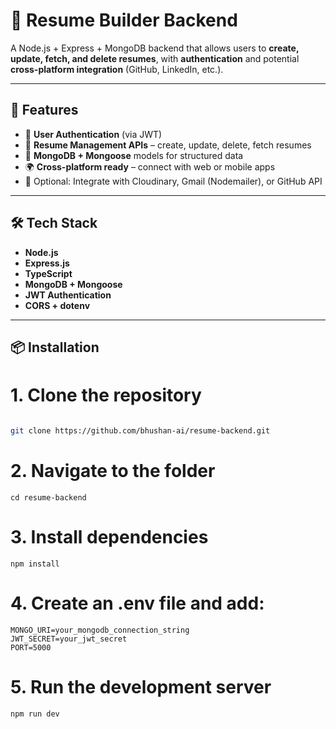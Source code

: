 # 🧠 Resume Builder Backend

A Node.js + Express + MongoDB backend that allows users to **create, update, fetch, and delete resumes**, with **authentication** and potential **cross-platform integration** (GitHub, LinkedIn, etc.).

---

## 🚀 Features

- 🔐 **User Authentication** (via JWT)
- 📄 **Resume Management APIs** – create, update, delete, fetch resumes
- 🧾 **MongoDB + Mongoose** models for structured data
- 🌍 **Cross-platform ready** – connect with web or mobile apps
- 📧 Optional: Integrate with Cloudinary, Gmail (Nodemailer), or GitHub API

---

## 🛠️ Tech Stack

- **Node.js**
- **Express.js**
- **TypeScript**
- **MongoDB + Mongoose**
- **JWT Authentication**
- **CORS + dotenv**

---

## 📦 Installation

# 1. Clone the repository
```bash

git clone https://github.com/bhushan-ai/resume-backend.git
````

# 2. Navigate to the folder
```
cd resume-backend
```
# 3. Install dependencies
```
npm install
```
# 4. Create an .env file and add:
```
MONGO_URI=your_mongodb_connection_string
JWT_SECRET=your_jwt_secret
PORT=5000
````

# 5. Run the development server
```
npm run dev
```
